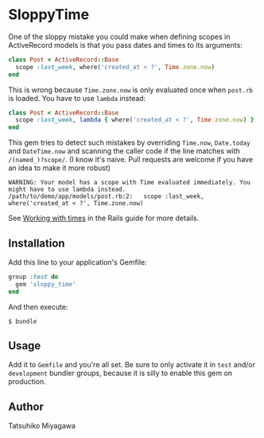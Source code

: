 # SloppyTime

One of the sloppy mistake you could make when defining scopes in ActiveRecord models is that you pass dates and times to its arguments:

```ruby
class Post < ActiveRecord::Base
  scope :last_week, where('created_at < ?', Time.zone.now)
end
```

This is wrong because `Time.zone.now` is only evaluated once when `post.rb` is loaded. You have to use `lambda` instead:

```ruby
class Post < ActiveRecord::Base
  scope :last_week, lambda { where('created_at < ?', Time.zone.now) }
end
```

This gem tries to detect such mistakes by overriding `Time.now`, `Date.today` and `DateTime.now` and scanning the caller code if the line matches with `/(named_)?scope/`. (I know it's naive. Pull requests are welcome if you have an idea to make it more robust)

```
WARNING: Your model has a scope with Time evaluated immediately. You might have to use lambda instead.
/path/to/demo/app/models/post.rb:2:   scope :last_week, where('created_at < ?', Time.zone.now)
```

See [Working with times](http://guides.rubyonrails.org/active_record_querying.html#working-with-times) in the Rails guide for more details.

## Installation

Add this line to your application's Gemfile:

```ruby
group :test do
  gem 'sloppy_time'
end
```

And then execute:

```
$ bundle
```

## Usage

Add it to `Gemfile` and you're all set. Be sure to only activate it in `test` and/or `development` bundler groups, because it is silly to enable this gem on production.

## Author

Tatsuhiko Miyagawa
